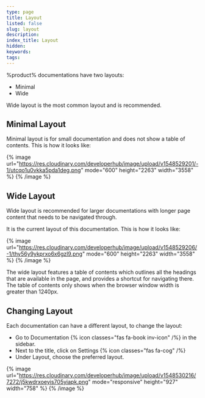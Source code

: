 ```yaml
---
type: page
title: Layout
listed: false
slug: layout
description: 
index_title: Layout
hidden: 
keywords: 
tags: 
---
```


%product% documentations have two layouts:

- Minimal
- Wide

Wide layout is the most common layout and is recommended.

## Minimal Layout

Minimal layout is for small documentation and does not show a table of contents. This is how it looks like:

{% image url="https://res.cloudinary.com/developerhub/image/upload/v1548529201/-1/utcqo1u0vkka5pda1deg.png" mode="600" height="2263" width="3558" %}
{% /image %}

## Wide Layout

Wide layout is recommended for larger documentations with longer page content that needs to be navigated through.

It is the current layout of this documentation. This is how it looks like:

{% image url="https://res.cloudinary.com/developerhub/image/upload/v1548529206/-1/thy56y9ykprxo6x6gzl9.png" mode="600" height="2263" width="3558" %}
{% /image %}

The wide layout features a table of contents which outlines all the headings that are available in the page, and provides a shortcut for navigating there. The table of contents only shows when the browser window width is greater than 1240px.

## Changing Layout

Each documentation can have a different layout, to change the layout:

- Go to Documentation {% icon classes="fas fa-book inv-icon" /%} in the sidebar.
- Next to the title, click on Settings {% icon classes="fas fa-cog" /%}
- Under Layout, choose the preferred layout.

{% image url="https://res.cloudinary.com/developerhub/image/upload/v1548530216/7272/j5kwdrxoeyis705yiapk.png" mode="responsive" height="927" width="758" %}
{% /image %}